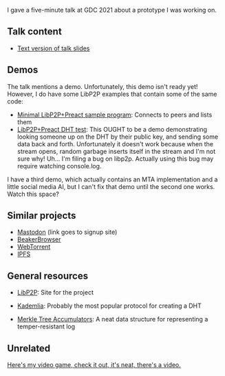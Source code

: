 I gave a five-minute talk at GDC 2021 about a prototype I was working on.

## Talk content

* [Text version of talk slides](slides.md)

## Demos

The talk mentions a demo. Unfortunately, this demo isn't ready yet! However, I do have some LibP2P examples that contain some of the same code:

* [Minimal LibP2P+Preact sample program](https://github.com/mcclure/ts-hello/tree/libp2p-preact-unstable): Connects to peers and lists them
* [LibP2P+Preact DHT test](https://github.com/mcclure/ts-hello-bug/tree/dht-stream-garbage-bytes): This OUGHT to be a demo demonstrating looking someone up on the DHT by their public key, and sending some data back and forth. Unfortunately it doesn't work because when the stream opens, random garbage inserts itself in the stream and I'm not sure why! Uh... I'm filing a bug on libp2p. Actually using this bug may require watching console.log.

I have a third demo, which actually contains an MTA implementation and a little social media AI, but I can't fix that demo until the second one works. Watch this space?

## Similar projects

* [Mastodon](https://joinmastodon.org) (link goes to signup site)
* [BeakerBrowser](https://beakerbrowser.com/)
* [WebTorrent](https://webtorrent.io/)
* [IPFS](https://ipfs.io/)

## General resources

* [LibP2P](https://libp2p.io/): Site for the project

* [Kademlia](https://pdos.csail.mit.edu/~petar/papers/maymounkov-kademlia-lncs.pdf): Probably the most popular protocol for creating a DHT

* [Merkle Tree Accumulators](https://www.usenix.org/legacy/events/sec09/tech/full_papers/crosby.pdf): A neat data structure for representing a temper-resistant log

## Unrelated

[Here's my video game, check it out, it's neat, there's a video.](https://mermaid.industries)
